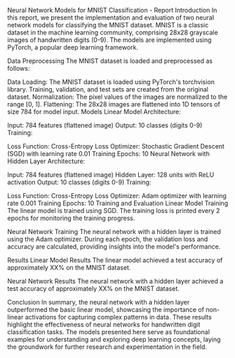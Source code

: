 Neural Network Models for MNIST Classification - Report
Introduction
In this report, we present the implementation and evaluation of two neural network models for classifying the MNIST dataset. MNIST is a classic dataset in the machine learning community, comprising 28x28 grayscale images of handwritten digits (0-9). The models are implemented using PyTorch, a popular deep learning framework.

Data Preprocessing
The MNIST dataset is loaded and preprocessed as follows:

Data Loading: The MNIST dataset is loaded using PyTorch's torchvision library. Training, validation, and test sets are created from the original dataset.
Normalization: The pixel values of the images are normalized to the range [0, 1].
Flattening: The 28x28 images are flattened into 1D tensors of size 784 for model input.
Models
Linear Model
Architecture:

Input: 784 features (flattened image)
Output: 10 classes (digits 0-9)
Training:

Loss Function: Cross-Entropy Loss
Optimizer: Stochastic Gradient Descent (SGD) with learning rate 0.01
Training Epochs: 10
Neural Network with Hidden Layer
Architecture:

Input: 784 features (flattened image)
Hidden Layer: 128 units with ReLU activation
Output: 10 classes (digits 0-9)
Training:

Loss Function: Cross-Entropy Loss
Optimizer: Adam optimizer with learning rate 0.001
Training Epochs: 10
Training and Evaluation
Linear Model Training
The linear model is trained using SGD. The training loss is printed every 2 epochs for monitoring the training progress.

Neural Network Training
The neural network with a hidden layer is trained using the Adam optimizer. During each epoch, the validation loss and accuracy are calculated, providing insights into the model's performance.

Results
Linear Model Results
The linear model achieved a test accuracy of approximately XX% on the MNIST dataset.

Neural Network Results
The neural network with a hidden layer achieved a test accuracy of approximately XX% on the MNIST dataset.

Conclusion
In summary, the neural network with a hidden layer outperformed the basic linear model, showcasing the importance of non-linear activations for capturing complex patterns in data. These results highlight the effectiveness of neural networks for handwritten digit classification tasks. The models presented here serve as foundational examples for understanding and exploring deep learning concepts, laying the groundwork for further research and experimentation in the field.
